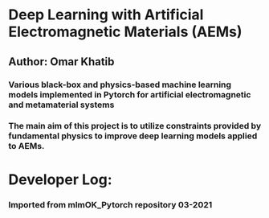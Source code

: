 


# Deep Learning with Artificial Electromagnetic Materials (AEMs)
## Author: Omar Khatib

### Various black-box and physics-based machine learning models implemented in Pytorch for artificial electromagnetic and metamaterial systems

### The main aim of this project is to utilize constraints provided by fundamental physics to improve deep learning models applied to AEMs. 

# Developer Log:

### Imported from mlmOK_Pytorch repository 03-2021


